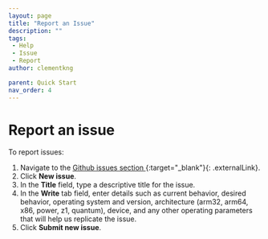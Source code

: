 ```yaml
---
layout: page
title: "Report an Issue"
description: ""
tags:
 - Help
 - Issue
 - Report
author: clementkng

parent: Quick Start
nav_order: 4
---
```


# Report an issue

To report issues:
1. Navigate to the [Github issues section ](https://github.com/open-horizon/open-horizon.github.io/issues){:target="_blank"}{: .externalLink}.
2. Click **New issue**.
3. In the **Title** field, type a descriptive title for the issue.
4. In the **Write** tab field, enter details such as current behavior, desired behavior, operating system and version, architecture (arm32, arm64, x86, power, z1, quantum), device, and any other operating parameters that will help us replicate the issue.
5. Click **Submit new issue**.
